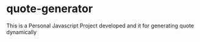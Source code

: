 # quote-generator
This is a Personal Javascript Project developed and it for generating quote dynamically
